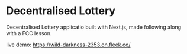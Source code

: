 # Decentralised Lottery

Decentralised Lottery applicatio built with Next.js, made following along with a FCC lesson.

live demo: https://wild-darkness-2353.on.fleek.co/
